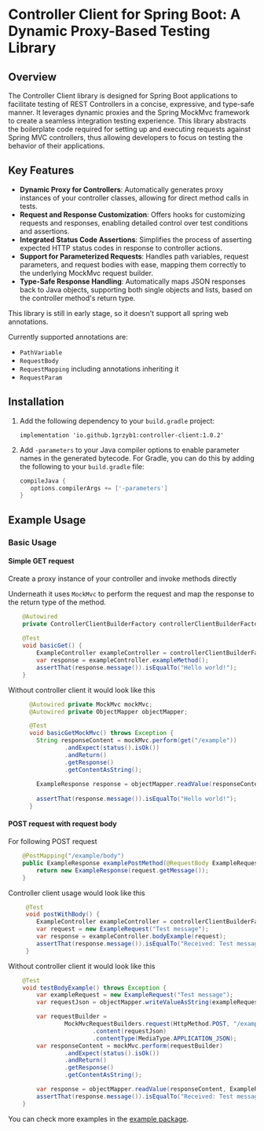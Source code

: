 # Controller Client for Spring Boot: A Dynamic Proxy-Based Testing Library

## Overview

The Controller Client library is designed for Spring Boot applications to facilitate testing of REST Controllers in a
concise,
expressive, and type-safe manner.
It leverages dynamic proxies and the Spring MockMvc framework to create a seamless integration testing experience.
This library abstracts the boilerplate code required for setting up and executing requests against Spring MVC
controllers,
thus allowing developers to focus on testing the behavior of their applications.

## Key Features

- **Dynamic Proxy for Controllers**: Automatically generates proxy instances of your controller classes, allowing for direct
  method calls in tests.
- **Request and Response Customization**: Offers hooks for customizing requests and responses, enabling detailed control
  over test conditions and assertions.
- **Integrated Status Code Assertions**: Simplifies the process of asserting expected HTTP status codes in response to
  controller actions.
- **Support for Parameterized Requests**: Handles path variables, request parameters, and request bodies with ease, mapping
  them correctly to the underlying MockMvc request builder.
- **Type-Safe Response Handling**: Automatically maps JSON responses back to Java objects, supporting both single objects
  and lists, based on the controller method's return type.

This library is still in early stage, so it doesn't support all spring web annotations.

Currently supported annotations are:

- `PathVariable`
- `RequestBody`
- `RequestMapping` including annotations inheriting it
- `RequestParam`

## Installation

1. Add the following dependency to your `build.gradle` project:
    ```
    implementation 'io.github.1grzyb1:controller-client:1.0.2'
    ```
2. Add `-parameters` to your Java compiler options to enable parameter names in the generated bytecode.
   For Gradle, you can do this by adding the following to your `build.gradle` file:
   ``` groovy
   compileJava {
      options.compilerArgs += ['-parameters']
   }
    ```

## Example Usage

### Basic Usage

#### Simple GET request
Create a proxy instance of your controller and invoke methods directly

Underneath it uses `MockMvc` to perform the request and map the response to the return type of the method.

``` java
    @Autowired
    private ControllerClientBuilderFactory controllerClientBuilderFactory;
    
    @Test
    void basicGet() {
        ExampleController exampleController = controllerClientBuilderFactory.builder(ExampleController.class).build();
        var response = exampleController.exampleMethod();
        assertThat(response.message()).isEqualTo("Hello world!");
    }
```

Without controller client it would look like this

``` java
      @Autowired private MockMvc mockMvc;
      @Autowired private ObjectMapper objectMapper;

      @Test
      void basicGetMockMvc() throws Exception {
        String responseContent = mockMvc.perform(get("/example"))
                .andExpect(status().isOk())
                .andReturn()
                .getResponse()
                .getContentAsString();
    
        ExampleResponse response = objectMapper.readValue(responseContent, ExampleResponse.class);
    
        assertThat(response.message()).isEqualTo("Hello world!");
      }
```

#### POST request with request body

For following POST request

``` java
    @PostMapping("/example/body")
    public ExampleResponse examplePostMethod(@RequestBody ExampleRequest request) {
        return new ExampleResponse(request.getMessage());
    }
```

Controller client usage would look like this

``` java
     @Test
     void postWithBody() {
        ExampleController exampleController = controllerClientBuilderFactory.builder(ExampleController.class).build();
        var request = new ExampleRequest("Test message");
        var response = exampleController.bodyExample(request);
        assertThat(response.message()).isEqualTo("Received: Test message");
     }
```

Without controller client it would look like this

```java
    @Test
    void testBodyExample() throws Exception {
        var exampleRequest = new ExampleRequest("Test message");
        var requestJson = objectMapper.writeValueAsString(exampleRequest);

        var requestBuilder =
                MockMvcRequestBuilders.request(HttpMethod.POST, "/example/body")
                        .content(requestJson)
                        .contentType(MediaType.APPLICATION_JSON);
        var responseContent = mockMvc.perform(requestBuilder)
                .andExpect(status().isOk())
                .andReturn()
                .getResponse()
                .getContentAsString();

        var response = objectMapper.readValue(responseContent, ExampleResponse.class);
        assertThat(response.message()).isEqualTo("Received: Test message");
    }

```


You can check more examples in the [example package](example/src/test/java/ovh/snet/grzybek/controller/client/example).